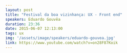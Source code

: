 ```yaml
---
layout: post
title: "Festival da boa vizinhança: UX - Front end"
speakers: Eduardo Gouvêa
duration: 23:36
date: 2015-06-07 12:13:00
tags: ux
img: '/assets/image/speakers/eduardo-gouvea.jpg'
link: https://www.youtube.com/watch?v=on28F87Koik
---
```

